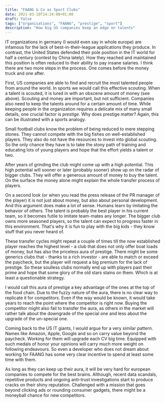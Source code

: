 ```yaml
---
title: "FAANG & Co as Sport Clubs"
date: 2021-03-10T14:24:08+01:00
draft: false
tags: ["organisations", "FAANG", "prestige", "sport"]
description: "How big US companies keep an edge on talents"
---
```


IT organizations in germany (I would even say in whole europe) are infamous for the lack of best-in-their-league applications they produce. In contrast, the United States defended their pole position in the IT world for half a century (contest by China lately). How they reached and maintained this position is often reduced to their ability to pay insane salaries. I think there are two more steps in the process. One comes before the money truck and one after.

First, US companies are able to find and recruit the most talented people from around the world. In sports we would call this effective scouting. When a talent is scouted, it is lured in with an obscene amount of money (see above). Scouting and money are important, but not sufficient. Companies also need to keep the talents around for a certain amount of time. While keeping people in the organization requires a delicate mix of many small details, one crucial factor is _prestige_. Why does prestige matter? Again, this can be illustrated with a sports analogy.

Small football clubs know the problem of being reduced to mere stepping stones. They cannot compete with the big fishes on well-established players. They also do not have the resources to invest into global scouting. So the only chance they have is to take the stony path of training and educating lots of young players and hope that the effort yields a talent or two.

After years of grinding the club might come up with a high potential. This high potential will sooner or later (probably sooner) show up on the radar of bigger clubs. They will offer a generous amount of money to buy the talent. On the surface the money alone might explain the whole transfer process of players. 

On a second look (or when you read the press release of the PR manager of the player) it is not just about money, but also about personal development. And this argument does make a lot of sense. Humans learn by imitating the behavior of others. The talent is probably the best player in his current team, so it becomes futile to imitate team-mates any longer. The bigger club owns more seasoned players, so the talent can expect to progress faster in this environment. That's why it is fun to play with the big kids - they know stuff that you never heard of.

These transfer cycles might repeat a couple of times till the now established player reaches the highest level - a club that does not only offer boat loads of money, but has also the priceless aura of prestige. There might be some generics clubs that - thanks to a rich investor - are able to match or exceed the paycheck, but the player will request a big premium for the lack of prestige. So these soulless clubs normally end up with players past their prime and hope that some glory of the old stars stains on them. Which is at least a questionable strategy.  

I would call this aura of prestige a key advantage of the ones at the top of the food chain. Due to the fuzzy nature of the aura, there is no clear way to replicate it for competitors. Even if the way would be known, it would take years to reach the point where the competitor is right now. Buying the competitor might also fail to transfer the aura, as others in the market will rather talk about the downgrade of the special one and less about the upgrade of the un-special one.

Coming back to the US IT giants, I would argue for a very similar pattern. Names like Amazon, Apple, Google and so on carry value beyond the paycheck. Working for them will upgrade each CV big time. Equipped with such medals of honor your opinions will carry much more weight on following endeavours. So even a developer who does not dream about working for FAANG has some very clear incentive to spend at least some time with them.

As long as they can keep up their aura, it will be very hard for european companies to compete for the best brains. Although, recent data scandals, repetitive products and ongoing anti-trust investigations start to produce cracks on their shiny reputation. Challenged with a mission that goes beyond clicking ads or rounding consumer gadgets, there might be a moneyball chance for new competitors.